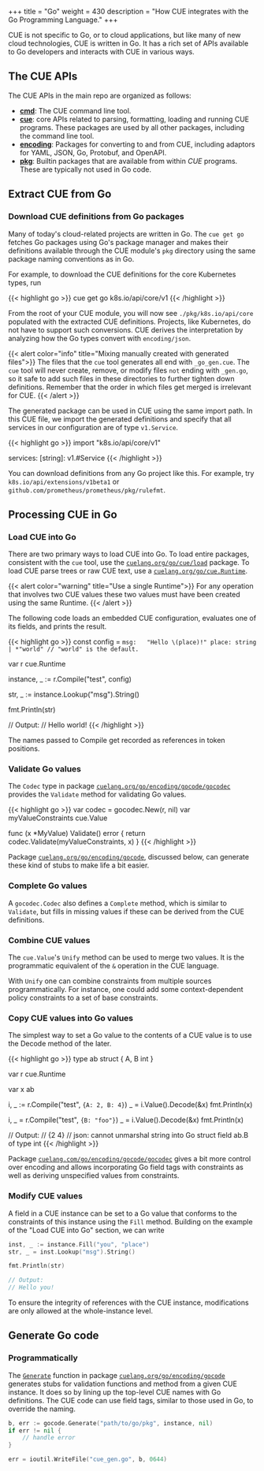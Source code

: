 +++
title = "Go"
weight = 430
description = "How CUE integrates with the Go Programming Language."
+++

CUE is not specific to Go, or to cloud applications, but like many of
new cloud technologies, CUE is written in Go. It has a rich set of APIs
available to Go developers and interacts with CUE in various ways.

## The CUE APIs

The CUE APIs in the main repo are organized as follows:

- [**cmd**](https://pkg.go.dev/cuelang.org/go/cmd):
  The CUE command line tool.
- [**cue**](https://pkg.go.dev/cuelang.org/go/cue):
  core APIs related to parsing, formatting, loading and running CUE programs.
  These packages are used by all other packages, including the command line tool.
- [**encoding**](https://pkg.go.dev/cuelang.org/go/encoding):
  Packages for converting to and from CUE, including adaptors for YAML, JSON,
  Go, Protobuf, and OpenAPI.
- [**pkg**](https://pkg.go.dev/cuelang.org/go/pkg):
  Builtin packages that are available from within _CUE_ programs.
  These are typically not used in Go code.


## Extract CUE from Go

### Download CUE definitions from Go packages

Many of today's cloud-related projects are written in Go.
The `cue get go` fetches Go packages using Go's package manager
and makes their definitions available through the CUE module's `pkg` directory
using the same package naming conventions as in Go.

For example, to download the CUE definitions for the core Kubernetes types, run

{{< highlight go >}}
cue get go k8s.io/api/core/v1
{{< /highlight >}}

From the root of your CUE module<!--TODO(ref)-->, you will now see
`./pkg/k8s.io/api/core` populated with the extracted CUE definitions.
Projects, like Kubernetes, do not have to support such conversions.
CUE derives the interpretation by analyzing how the Go types convert
with `encoding/json`.

{{< alert color="info" title="Mixing manually created with generated files">}}
The files that the `cue` tool generates all end with `_go_gen.cue`.
The `cue` tool will never create, remove, or modify
files `not` ending with `_gen.go`,
so it safe to add such files in these directories to further tighten down
definitions.
Remember that the order in which files get merged is irrelevant for CUE.
{{< /alert >}}

The generated package can be used in CUE using the same import path.
In this CUE file, we import the generated definitions and specify that
all services in our configuration are of type `v1.Service`.

{{< highlight go >}}
import "k8s.io/api/core/v1"

services: [string]: v1.#Service
{{< /highlight >}}

You can download definitions from any Go project like this.
For example, try
`k8s.io/api/extensions/v1beta1`
or
`github.com/prometheus/prometheus/pkg/rulefmt`.



## Processing CUE in Go

### Load CUE into Go

There are two primary ways to load CUE into Go.
To load entire packages, consistent with the `cue` tool,
use the
[`cuelang.org/go/cue/load`](https://pkg.go.dev/cuelang.org/go/cue/load)
package.
To load CUE parse trees or raw CUE text, use a
[`cuelang.org/go/cue.Runtime`](https://pkg.go.dev/cuelang.org/go/cue#Runtime).

{{< alert color="warning" title="Use a single Runtime">}}
For any operation that involves two CUE values these two values must have
been created using the same Runtime.
{{< /alert >}}

The following code loads an embedded CUE configuration,
evaluates one of its fields, and prints the result.

{{< highlight go >}}
const config = `
msg:   "Hello \(place)!"
place: string | *"world" // "world" is the default.
`

var r cue.Runtime

instance, _ := r.Compile("test", config)

str, _ := instance.Lookup("msg").String()

fmt.Println(str)

// Output:
// Hello world!
{{< /highlight >}}

The names passed to Compile get recorded as references in token positions.


### Validate Go values

The `Codec` type in package
[`cuelang.org/go/encoding/gocode/gocodec`](https://pkg.go.dev/cuelang.org/go/encoding/gocode/gocodec)
 provides the `Validate`
method for validating Go values.

{{< highlight go >}}
var codec = gocodec.New(r, nil)
var myValueConstraints cue.Value

func (x *MyValue) Validate() error {
    return codec.Validate(myValueConstraints, x)
}
{{< /highlight >}}

Package
[`cuelang.org/go/encoding/gocode`](https://pkg.go.dev/cuelang.org/go/encoding/gocode),
discussed below,
can generate these kind of stubs to make life a bit easier.


### Complete Go values

A `gocodec.Codec` also defines a `Complete` method, which is similar to
`Validate`, but fills in missing values if these can be derived from the
CUE definitions.


### Combine CUE values

The `cue.Value`'s `Unify` method can be used to merge two values.
It is the programmatic equivalent of the `&` operation in the CUE language.

With `Unify` one can combine constraints from multiple sources programmatically.
For instance, one could add some context-dependent policy constraints to
a set of base constraints.


### Copy CUE values into Go values

The simplest way to set a Go value to the contents of a CUE value
is to use the Decode method of the later.

{{< highlight go >}}
type ab struct { A, B int }

var r cue.Runtime

var x ab

i, _ := r.Compile("test", `{A: 2, B: 4}`)
_ = i.Value().Decode(&x)
fmt.Println(x)

i, _ = r.Compile("test", `{B: "foo"}`)
_ = i.Value().Decode(&x)
fmt.Println(x)

// Output:
// {2 4}
// json: cannot unmarshal string into Go struct field ab.B of type int
{{< /highlight >}}

Package
[`cuelang.com/go/encoding/gocode/gocodec`](https://pkg.go.dev/cuelang.org/go/encoding/gocode/gocodec)
 gives a bit more control
over encoding and allows incorporating Go field tags with constraints as
well as deriving unspecified values from constraints.


### Modify CUE values

A field in a CUE instance can be set to a Go value that conforms to the
constraints of this instance using the `Fill` method.
Building on the example of the "Load CUE into Go" section, we can write

```go
inst, _ := instance.Fill("you", "place")
str, _ = inst.Lookup("msg").String()

fmt.Println(str)

// Output:
// Hello you!

```

To ensure the integrity of references with the CUE instance,
modifications are only allowed at the whole-instance level.


## Generate Go code

### Programmatically

The [`Generate`](https://pkg.go.dev/cuelang.org/go/encoding/gocode#Generate)
function in package
[`cuelang.org/go/encoding/gocode`](https://pkg.go.dev/cuelang.org/go/encoding/gocode)
generates stubs for validation functions and method from a given CUE instance.
It does so by lining up the top-level CUE names with Go definitions.
The CUE code can use field tags, similar to those used in Go,
to override the naming.
```go
b, err := gocode.Generate("path/to/go/pkg", instance, nil)
if err != nil {
    // handle error
}

err = ioutil.WriteFile("cue_gen.go", b, 0644)
```
